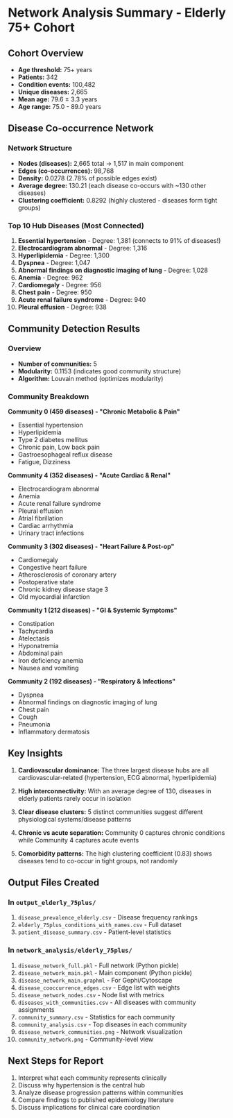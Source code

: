 # Network Analysis Summary - Elderly 75+ Cohort

## Cohort Overview
- **Age threshold:** 75+ years
- **Patients:** 342
- **Condition events:** 100,482
- **Unique diseases:** 2,665
- **Mean age:** 79.6 ± 3.3 years
- **Age range:** 75.0 - 89.0 years

## Disease Co-occurrence Network

### Network Structure
- **Nodes (diseases):** 2,665 total → 1,517 in main component
- **Edges (co-occurrences):** 98,768
- **Density:** 0.0278 (2.78% of possible edges exist)
- **Average degree:** 130.21 (each disease co-occurs with ~130 other diseases)
- **Clustering coefficient:** 0.8292 (highly clustered - diseases form tight groups)

### Top 10 Hub Diseases (Most Connected)
1. **Essential hypertension** - Degree: 1,381 (connects to 91% of diseases!)
2. **Electrocardiogram abnormal** - Degree: 1,316
3. **Hyperlipidemia** - Degree: 1,300
4. **Dyspnea** - Degree: 1,047
5. **Abnormal findings on diagnostic imaging of lung** - Degree: 1,028
6. **Anemia** - Degree: 962
7. **Cardiomegaly** - Degree: 956
8. **Chest pain** - Degree: 950
9. **Acute renal failure syndrome** - Degree: 940
10. **Pleural effusion** - Degree: 938

## Community Detection Results

### Overview
- **Number of communities:** 5
- **Modularity:** 0.1153 (indicates good community structure)
- **Algorithm:** Louvain method (optimizes modularity)

### Community Breakdown

**Community 0 (459 diseases) - "Chronic Metabolic & Pain"**
- Essential hypertension
- Hyperlipidemia
- Type 2 diabetes mellitus
- Chronic pain, Low back pain
- Gastroesophageal reflux disease
- Fatigue, Dizziness

**Community 4 (352 diseases) - "Acute Cardiac & Renal"**
- Electrocardiogram abnormal
- Anemia
- Acute renal failure syndrome
- Pleural effusion
- Atrial fibrillation
- Cardiac arrhythmia
- Urinary tract infections

**Community 3 (302 diseases) - "Heart Failure & Post-op"**
- Cardiomegaly
- Congestive heart failure
- Atherosclerosis of coronary artery
- Postoperative state
- Chronic kidney disease stage 3
- Old myocardial infarction

**Community 1 (212 diseases) - "GI & Systemic Symptoms"**
- Constipation
- Tachycardia
- Atelectasis
- Hyponatremia
- Abdominal pain
- Iron deficiency anemia
- Nausea and vomiting

**Community 2 (192 diseases) - "Respiratory & Infections"**
- Dyspnea
- Abnormal findings on diagnostic imaging of lung
- Chest pain
- Cough
- Pneumonia
- Inflammatory dermatosis

## Key Insights

1. **Cardiovascular dominance:** The three largest disease hubs are all cardiovascular-related (hypertension, ECG abnormal, hyperlipidemia)

2. **High interconnectivity:** With an average degree of 130, diseases in elderly patients rarely occur in isolation

3. **Clear disease clusters:** 5 distinct communities suggest different physiological systems/disease patterns

4. **Chronic vs acute separation:** Community 0 captures chronic conditions while Community 4 captures acute events

5. **Comorbidity patterns:** The high clustering coefficient (0.83) shows diseases tend to co-occur in tight groups, not randomly

## Output Files Created

### In `output_elderly_75plus/`
1. `disease_prevalence_elderly.csv` - Disease frequency rankings
2. `elderly_75plus_conditions_with_names.csv` - Full dataset
3. `patient_disease_summary.csv` - Patient-level statistics

### In `network_analysis/elderly_75plus/`
1. `disease_network_full.pkl` - Full network (Python pickle)
2. `disease_network_main.pkl` - Main component (Python pickle)
3. `disease_network_main.graphml` - For Gephi/Cytoscape
4. `disease_cooccurrence_edges.csv` - Edge list with weights
5. `disease_network_nodes.csv` - Node list with metrics
6. `diseases_with_communities.csv` - All diseases with community assignments
7. `community_summary.csv` - Statistics for each community
8. `community_analysis.csv` - Top diseases in each community
9. `disease_network_communities.png` - Network visualization
10. `community_network.png` - Community-level view

## Next Steps for Report

1. Interpret what each community represents clinically
2. Discuss why hypertension is the central hub
3. Analyze disease progression patterns within communities
4. Compare findings to published epidemiology literature
5. Discuss implications for clinical care coordination
